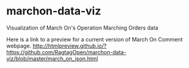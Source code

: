 # marchon-data-viz
Visualization of March On's Operation Marching Orders data

Here is a link to a preview for a current version of March On Comment webpage.
http://htmlpreview.github.io/?https://github.com/RagtagOpen/marchon-data-viz/blob/master/march_on_json.html
